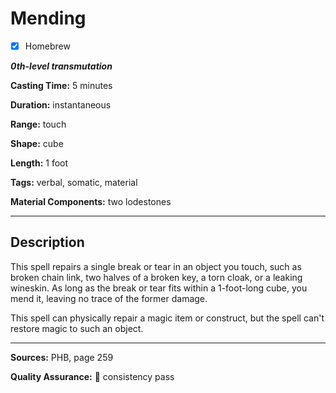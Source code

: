 # Mending

- [x] Homebrew

***0th-level transmutation***

**Casting Time:** 5 minutes

**Duration:** instantaneous

**Range:** touch

**Shape:** cube

**Length:** 1 foot

**Tags:** verbal, somatic, material

**Material Components:** two lodestones

---

## Description
This spell repairs a single break or tear in an object you touch, such as broken chain link, two halves of a broken key, a torn cloak, or a leaking wineskin.
As long as the break or tear fits within a 1-foot-long cube, you mend it, leaving no trace of the former damage.

This spell can physically repair a magic item or construct, but the spell can't restore magic to such an object.

---

**Sources:** PHB, page 259

**Quality Assurance:** :star2: consistency pass

